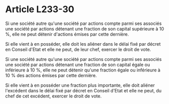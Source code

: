 # Article L233-30

Si une société autre qu'une société par actions compte parmi ses associés une société par actions détenant une fraction de son capital supérieure à 10 %, elle ne peut détenir d'actions émises par cette dernière.

Si elle vient à en posséder, elle doit les aliéner dans le délai fixé par décret en Conseil d'Etat et elle ne peut, de leur chef, exercer le droit de vote.

Si une société autre qu'une société par actions compte parmi ses associés une société par actions détenant une fraction de son capital égale ou inférieure à 10 %, elle ne peut détenir qu'une fraction égale ou inférieure à 10 % des actions émises par cette dernière.

Si elle vient à en posséder une fraction plus importante, elle doit aliéner l'excédent dans le délai fixé par décret en Conseil d'Etat et elle ne peut, du chef de cet excédent, exercer le droit de vote.
